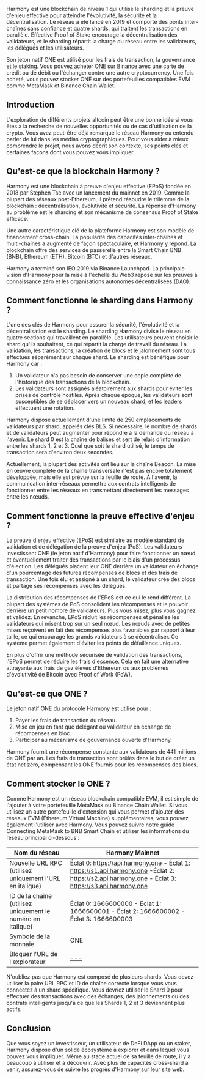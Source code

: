 Harmony est une blockchain de niveau 1 qui utilise le sharding et la preuve d'enjeu effective pour atteindre l'évolutivité, la sécurité et la décentralisation. Le réseau a été lancé en 2019 et comporte des ponts inter-chaînes sans confiance et quatre shards, qui traitent les transactions en parallèle. Effective Proof of Stake encourage la décentralisation des validateurs, et le sharding répartit la charge du réseau entre les validateurs, les délégués et les utilisateurs.

Son jeton natif ONE est utilisé pour les frais de transaction, la gouvernance et le staking. Vous pouvez acheter ONE sur Binance avec une carte de crédit ou de débit ou l'échanger contre une autre cryptocurrency. Une fois acheté, vous pouvez stocker ONE sur des portefeuilles compatibles EVM comme MetaMask et Binance Chain Wallet.

## Introduction

L'exploration de différents projets altcoin peut être une bonne idée si vous êtes à la recherche de nouvelles opportunités ou de cas d'utilisation de la crypto. Vous avez peut-être déjà remarqué le réseau Harmony ou entendu parler de lui dans les médias cryptographiques. Pour vous aider à mieux comprendre le projet, nous avons décrit son contexte, ses points clés et certaines façons dont vous pouvez vous impliquer.

## Qu'est-ce que la blockchain Harmony ?

Harmony est une blockchain à preuve d'enjeu effective (EPoS) fondée en 2018 par Stephen Tse avec un lancement du mainnet en 2019. Comme la plupart des réseaux post-Ethereum, il prétend résoudre le trilemme de la blockchain : décentralisation, évolutivité et sécurité. La réponse d'Harmony au problème est le sharding et son mécanisme de consensus Proof of Stake efficace.

Une autre caractéristique clé de la plateforme Harmony est son modèle de financement cross-chain. La popularité des capacités inter-chaînes et multi-chaînes a augmenté de façon spectaculaire, et Harmony y répond. La blockchain offre des services de passerelle entre la Smart Chain BNB (BNB), Ethereum (ETH), Bitcoin (BTC) et d'autres réseaux.

Harmony a terminé son IEO 2019 via Binance Launchpad. La principale vision d'Harmony pour la mise à l'échelle du Web3 repose sur les preuves à connaissance zéro et les organisations autonomes décentralisées (DAO).

## Comment fonctionne le sharding dans Harmony ?

L'une des clés de Harmony pour assurer la sécurité, l'évolutivité et la décentralisation est le sharding. Le sharding Harmony divise le réseau en quatre sections qui travaillent en parallèle. Les utilisateurs peuvent choisir le shard qu'ils souhaitent, ce qui répartit la charge de travail du réseau. La validation, les transactions, la création de blocs et le jalonnement sont tous effectués séparément sur chaque shard. Le sharding est bénéfique pour Harmony car :

1. Un validateur n'a pas besoin de conserver une copie complète de l'historique des transactions de la blockchain.
2. Les validateurs sont assignés aléatoirement aux shards pour éviter les prises de contrôle hostiles. Après chaque époque, les validateurs sont susceptibles de se déplacer vers un nouveau shard, et les leaders effectuent une rotation.

Harmony dispose actuellement d'une limite de 250 emplacements de validateurs par shard, appelés clés BLS. Si nécessaire, le nombre de shards et de validateurs peut augmenter pour répondre à la demande du réseau à l'avenir. Le shard 0 est la chaîne de balises et sert de relais d'information entre les shards 1, 2 et 3. Quel que soit le shard utilisé, le temps de transaction sera d'environ deux secondes. 

Actuellement, la plupart des activités ont lieu sur la chaîne Beacon. La mise en œuvre complète de la chaîne transversale n'est pas encore totalement développée, mais elle est prévue sur la feuille de route. À l'avenir, la communication inter-réseaux permettra aux contrats intelligents de fonctionner entre les réseaux en transmettant directement les messages entre les nœuds.

## Comment fonctionne la preuve effective d'enjeu ?

La preuve d'enjeu effective (EPoS) est similaire au modèle standard de validation et de délégation de la preuve d'enjeu (PoS). Les validateurs investissent ONE (le jeton natif d'Harmony) pour faire fonctionner un nœud et éventuellement traiter des transactions par le biais d'un processus d'élection. Les délégués placent leur ONE derrière un validateur en échange d'un pourcentage des futures récompenses de blocs et des frais de transaction. Une fois élu et assigné à un shard, le validateur crée des blocs et partage ses récompenses avec les délégués.

La distribution des récompenses de l'EPoS est ce qui le rend différent. La plupart des systèmes de PoS consolident les récompenses et le pouvoir derrière un petit nombre de validateurs. Plus vous misez, plus vous gagnez et validez. En revanche, EPoS réduit les récompenses et pénalise les validateurs qui misent trop sur un seul nœud. Les nœuds avec de petites mises reçoivent en fait des récompenses plus favorables par rapport à leur taille, ce qui encourage les grands validateurs à se décentraliser. Ce système permet également d'éviter les points de défaillance uniques.

En plus d'offrir une méthode sécurisée de validation des transactions, l'EPoS permet de réduire les frais d'essence. Cela en fait une alternative attrayante aux frais de gaz élevés d'Ethereum ou aux problèmes d'évolutivité de Bitcoin avec Proof of Work (PoW).

## Qu'est-ce que ONE ?

Le jeton natif ONE du protocole Harmony est utilisé pour :

1. Payer les frais de transaction du réseau.
2. Mise en jeu en tant que délégant ou validateur en échange de récompenses en bloc.
3. Participer au mécanisme de gouvernance ouverte d'Harmony.

Harmony fournit une récompense constante aux validateurs de 441 millions de ONE par an. Les frais de transaction sont brûlés dans le but de créer un état net zéro, compensant les ONE fournis pour les récompenses des blocs.

## Comment stocker le ONE ?

Comme Harmony est un réseau blockchain compatible EVM, il est simple de l'ajouter à votre portefeuille MetaMask ou Binance Chain Wallet. Si vous utilisez un autre portefeuille d'extension qui vous permet d'ajouter des réseaux EVM (Ethereum Virtual Machine) supplémentaires, vous pouvez également l'utiliser avec Harmony. Vous pouvez suivre notre guide Connecting MetaMask to BNB Smart Chain et utiliser les informations du réseau principal ci-dessous :

| **Nom du réseau** | **Harmony Mainnet** |
| --- | --- |
| Nouvelle URL RPC (utilisez uniquement l'URL en italique) | Éclat 0: https://api.harmony.one - Éclat 1: https://s1.api.harmony.one -Éclat 2: https://s2.api.harmony.one - Éclat 3: https://s3.api.harmony.one |
| ID de la chaîne (utilisez uniquement le numéro en italique) | Éclat 0: 1666600000 - Éclat 1: 1666600001 - Éclat 2: 1666600002 - Éclat 3: 1666600003 |
| Symbole de la monnaie | ONE |
| Bloquer l'URL de l'explorateur | [---](https://explorer.harmony.one/) |

N'oubliez pas que Harmony est composé de plusieurs shards. Vous devez utiliser la paire URL RPC et ID de chaîne correcte lorsque vous vous connectez à un shard spécifique. Vous devriez utiliser le Shard 0 pour effectuer des transactions avec des échanges, des jalonnements ou des contrats intelligents jusqu'à ce que les Shards 1, 2 et 3 deviennent plus actifs.

## Conclusion

Que vous soyez un investisseur, un utilisateur de DeFi DApp ou un staker, Harmony dispose d'un solide écosystème à explorer et dans lequel vous pouvez vous impliquer. Même au stade actuel de sa feuille de route, il y a beaucoup à utiliser et à découvrir. Avec plus de capacités cross-shard à venir, assurez-vous de suivre les progrès d'Harmony sur leur site web.